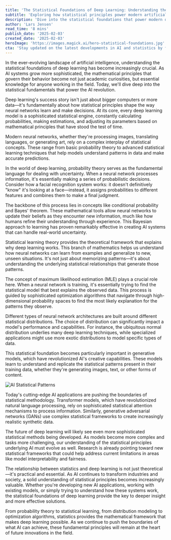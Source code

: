 ```yaml
---
title: 'The Statistical Foundations of Deep Learning: Understanding the Mathematical Backbone of AI'
subtitle: 'Exploring how statistical principles power modern artificial intelligence'
description: 'Dive into the statistical foundations that power modern deep learning, from probability theory to advanced statistical learning techniques. Understand how mathematical principles shape AI systems and why these fundamentals are crucial for anyone working in artificial intelligence.'
author: 'Lars Jensen'
read_time: '8 mins'
publish_date: '2025-02-03'
created_date: '2025-02-03'
heroImage: 'https://images.magick.ai/hero-statistical-foundations.jpg'
cta: 'Stay updated on the latest developments in AI and statistics by following us on LinkedIn. Join our community of data scientists, researchers, and AI enthusiasts who are shaping the future of machine learning.'
---
```


In the ever-evolving landscape of artificial intelligence, understanding the statistical foundations of deep learning has become increasingly crucial. As AI systems grow more sophisticated, the mathematical principles that govern their behavior become not just academic curiosities, but essential knowledge for anyone working in the field. Today, we'll dive deep into the statistical fundamentals that power the AI revolution.

Deep learning's success story isn't just about bigger computers or more data—it's fundamentally about how statistical principles shape the way neural networks learn and make decisions. At its core, every deep learning model is a sophisticated statistical engine, constantly calculating probabilities, making estimations, and adjusting its parameters based on mathematical principles that have stood the test of time.

Modern neural networks, whether they're processing images, translating languages, or generating art, rely on a complex interplay of statistical concepts. These range from basic probability theory to advanced statistical learning techniques that help models understand patterns in data and make accurate predictions.

In the world of deep learning, probability theory serves as the fundamental language for dealing with uncertainty. When a neural network processes information, it's essentially making a series of probabilistic decisions. Consider how a facial recognition system works: it doesn't definitively "know" it's looking at a face—instead, it assigns probabilities to different features and combines them to make a final judgment.

The backbone of this process lies in concepts like conditional probability and Bayes' theorem. These mathematical tools allow neural networks to update their beliefs as they encounter new information, much like how humans refine their understanding through experience. This Bayesian approach to learning has proven remarkably effective in creating AI systems that can handle real-world uncertainty.

Statistical learning theory provides the theoretical framework that explains why deep learning works. This branch of mathematics helps us understand how neural networks can learn from examples and generalize to new, unseen situations. It's not just about memorizing patterns—it's about understanding the underlying statistical relationships that generate those patterns.

The concept of maximum likelihood estimation (MLE) plays a crucial role here. When a neural network is training, it's essentially trying to find the statistical model that best explains the observed data. This process is guided by sophisticated optimization algorithms that navigate through high-dimensional probability spaces to find the most likely explanation for the patterns they observe.

Different types of neural network architectures are built around different statistical distributions. The choice of distribution can significantly impact a model's performance and capabilities. For instance, the ubiquitous normal distribution underlies many deep learning techniques, while specialized applications might use more exotic distributions to model specific types of data.

This statistical foundation becomes particularly important in generative models, which have revolutionized AI's creative capabilities. These models learn to understand and replicate the statistical patterns present in their training data, whether they're generating images, text, or other forms of content.

![AI Statistical Patterns](https://images.magick.ai/inline-statistics-patterns.jpg)

Today's cutting-edge AI applications are pushing the boundaries of statistical methodology. Transformer models, which have revolutionized natural language processing, rely on sophisticated statistical attention mechanisms to process information. Similarly, generative adversarial networks (GANs) use complex statistical frameworks to create increasingly realistic synthetic data.

The future of deep learning will likely see even more sophisticated statistical methods being developed. As models become more complex and tasks more challenging, our understanding of the statistical principles underlying AI must evolve as well. Research is already pointing toward new statistical frameworks that could help address current limitations in areas like model interpretability and fairness.

The relationship between statistics and deep learning is not just theoretical—it's practical and essential. As AI continues to transform industries and society, a solid understanding of statistical principles becomes increasingly valuable. Whether you're developing new AI applications, working with existing models, or simply trying to understand how these systems work, the statistical foundations of deep learning provide the key to deeper insight and more effective solutions.

From probability theory to statistical learning, from distribution modeling to optimization algorithms, statistics provides the mathematical framework that makes deep learning possible. As we continue to push the boundaries of what AI can achieve, these fundamental principles will remain at the heart of future innovations in the field.